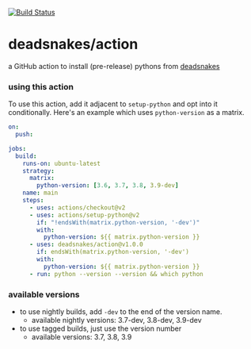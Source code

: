 [![Build Status](https://github.com/deadsnakes/action/workflows/deploy/badge.svg)](https://github.com/deadsnakes/action/actions)

deadsnakes/action
=================

a GitHub action to install (pre-release) pythons from [deadsnakes]

[deadsnakes]: https://github.com/deadsnakes

### using this action

To use this action, add it adjacent to `setup-python` and opt into it
conditionally.  Here's an example which uses `python-version` as a matrix.

```yaml
on:
  push:

jobs:
  build:
    runs-on: ubuntu-latest
    strategy:
      matrix:
        python-version: [3.6, 3.7, 3.8, 3.9-dev]
    name: main
    steps:
      - uses: actions/checkout@v2
      - uses: actions/setup-python@v2
        if: "!endsWith(matrix.python-version, '-dev')"
        with:
          python-version: ${{ matrix.python-version }}
      - uses: deadsnakes/action@v1.0.0
        if: endsWith(matrix.python-version, '-dev')
        with:
          python-version: ${{ matrix.python-version }}
      - run: python --version --version && which python
```

### available versions

- to use nightly builds, add `-dev` to the end of the version name.
    - available nightly versions: 3.7-dev, 3.8-dev, 3.9-dev
- to use tagged builds, just use the version number
    - available versions: 3.7, 3.8, 3.9
